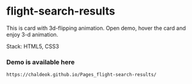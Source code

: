 # flight-search-results
This is card with 3d-flipping animation.
Open demo, hover the card and enjoy 3-d animation.

Stack: HTML5, CSS3

### Demo is available here
```
https://chaldeok.github.io/Pages_flight-search-results/
```
